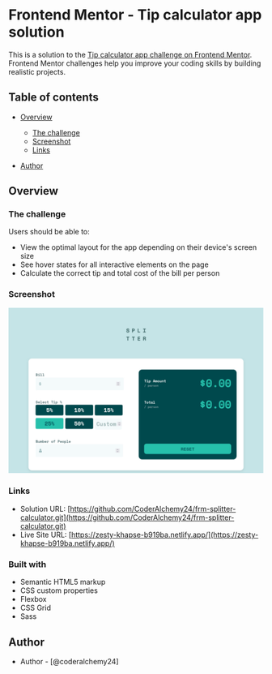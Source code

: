 # Frontend Mentor - Tip calculator app solution

This is a solution to the [Tip calculator app challenge on Frontend Mentor](https://www.frontendmentor.io/challenges/tip-calculator-app-ugJNGbJUX). Frontend Mentor challenges help you improve your coding skills by building realistic projects.

## Table of contents

- [Overview](#overview)
  - [The challenge](#the-challenge)
  - [Screenshot](#screenshot)
  - [Links](#links)

- [Author](#author)



## Overview

### The challenge

Users should be able to:

- View the optimal layout for the app depending on their device's screen size
- See hover states for all interactive elements on the page
- Calculate the correct tip and total cost of the bill per person

### Screenshot

![](./screenshot_desktop.png)


### Links

- Solution URL: [https://github.com/CoderAlchemy24/frm-splitter-calculator.git](https://github.com/CoderAlchemy24/frm-splitter-calculator.git)
- Live Site URL: [https://zesty-khapse-b919ba.netlify.app/](https://zesty-khapse-b919ba.netlify.app/)


### Built with

- Semantic HTML5 markup
- CSS custom properties
- Flexbox
- CSS Grid
- Sass


## Author

- Author - [@coderalchemy24]

